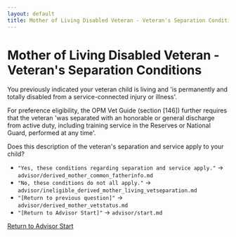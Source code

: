 ```yaml
---
layout: default
title: Mother of Living Disabled Veteran - Veteran's Separation Conditions
---
```


# Mother of Living Disabled Veteran - Veteran's Separation Conditions

You previously indicated your veteran child is living and 'is permanently and totally disabled from a service-connected injury or illness'.

For preference eligibility, the OPM Vet Guide (section [146]) further requires that the veteran 'was separated with an honorable or general discharge from active duty, including training service in the Reserves or National Guard, performed at any time'.

Does this description of the veteran's separation and service apply to your child?

* `"Yes, these conditions regarding separation and service apply."` -> `advisor/derived_mother_common_fatherinfo.md`
* `"No, these conditions do not all apply."` -> `advisor/ineligible_derived_mother_living_vetseparation.md`
* `"[Return to previous question]"` -> `advisor/derived_mother_vetstatus.md`
* `"[Return to Advisor Start]"` -> `advisor/start.md`

[Return to Advisor Start](./start.md)

